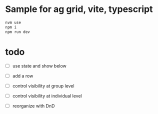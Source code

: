 # Sample for ag grid, vite, typescript
```bash
nvm use    
npm i    
npm run dev
```

# todo
-[ ] use state and show below
-[ ] add a row
-[ ] control visibility at group level
-[ ] control visibility at individual level
-[ ] reorganize with DnD



